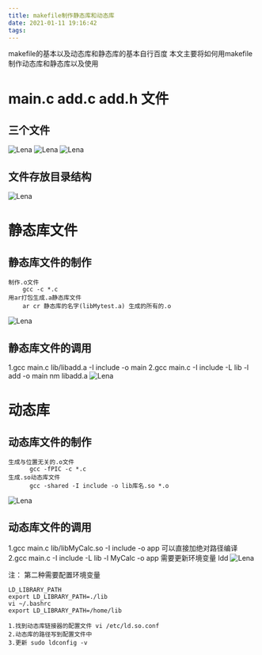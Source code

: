 ```yaml
---
title: makefile制作静态库和动态库
date: 2021-01-11 19:16:42
tags:
---
```

makefile的基本以及动态库和静态库的基本自行百度
本文主要将如何用makefile制作动态库和静态库以及使用

<!--more-->

# main.c  add.c  add.h 文件
## 三个文件
![Lena](/images/2021-01-11/add_c.png)
![Lena](/images/2021-01-11/add_h.png)
![Lena](/images/2021-01-11/main_c.png)

## 文件存放目录结构
![Lena](/images/2021-01-11/tree.png)

# 静态库文件
## 静态库文件的制作
```
制作.o文件
	gcc -c *.c
用ar打包生成.a静态库文件
	ar cr 静态库的名字(libMytest.a) 生成的所有的.o
```
![Lena](/images/2021-01-11/a.png)

## 静态库文件的调用
1.gcc main.c lib/libadd.a -I include -o main
2.gcc main.c -I include -L lib -l add -o main
nm libadd.a
![Lena](/images/2021-01-11/make_a.png)

# 动态库
## 动态库文件的制作
```
生成与位置无关的.o文件
	  gcc -fPIC -c *.c
生成.so动态库文件
	  gcc -shared -I include -o lib库名.so *.o
```
![Lena](/images/2021-01-11/so.png)

## 动态库文件的调用
1.gcc main.c lib/libMyCalc.so -I include -o app 可以直接加绝对路径编译
2.gcc main.c -I include -L lib -l MyCalc -o app 需要更新环境变量
ldd 
![Lena](/images/2021-01-11/make_so.png)

注： 第二种需要配置环境变量
```
LD_LIBRARY_PATH
export LD_LIBRARY_PATH=./lib
vi ~/.bashrc
export LD_LIBRARY_PATH=/home/lib

1.找到动态库链接器的配置文件 vi /etc/ld.so.conf
2.动态库的路径写到配置文件中
3.更新 sudo ldconfig -v 
```
